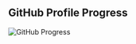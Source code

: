 ## GitHub Profile Progress

![GitHub Progress](https://progress-bar.dev/75/?title=Profile%20Progress)
